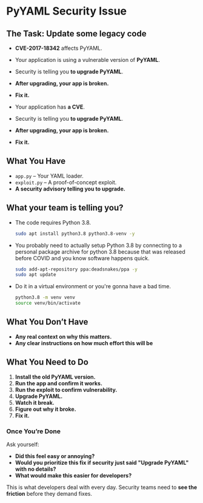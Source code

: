 # PyYAML Security Issue  

## The Task: Update some legacy code

- **CVE-2017-18342** affects PyYAML.
- Your application is using a vulnerable version of **PyYAML**.
- Security is telling you **to upgrade PyYAML**.
- **After upgrading, your app is broken.**
- **Fix it.**  

- Your application has **a CVE**.  
- Security is telling you **to upgrade PyYAML**.  
- **After upgrading, your app is broken.**  
- **Fix it.**  

## What You Have  

- `app.py` – Your YAML loader.  
- `exploit.py` – A proof-of-concept exploit.  
- **A security advisory telling you to upgrade.**  


## What your team is telling you?

- The code requires Python 3.8.

   ```bash
   sudo apt install python3.8 python3.8-venv -y
   ```
- You probably need to actually setup Python 3.8 by connecting to a personal package archive for python 3.8 because that was released before COVID and you know software happens quick.

   ```bash
   sudo add-apt-repository ppa:deadsnakes/ppa -y
   sudo apt update
   ```

- Do it in a virtual environment or you're gonna have a bad time.

    ```bash
    python3.8 -m venv venv
    source venv/bin/activate
    ```

## What You Don’t Have  

- **Any real context on why this matters.**  
- **Any clear instructions on how much effort this will be**  

## What You Need to Do  

1. **Install the old PyYAML version.**  
2. **Run the app and confirm it works.**  
3. **Run the exploit to confirm vulnerability.**  
4. **Upgrade PyYAML.**  
5. **Watch it break.**  
6. **Figure out why it broke.**  
7. **Fix it.**  

### **Once You’re Done**  

Ask yourself:  

- **Did this feel easy or annoying?**  
- **Would you prioritize this fix if security just said "Upgrade PyYAML" with no details?**  
- **What would make this easier for developers?**  

This is what developers deal with every day. Security teams need to **see the friction** before they demand fixes.